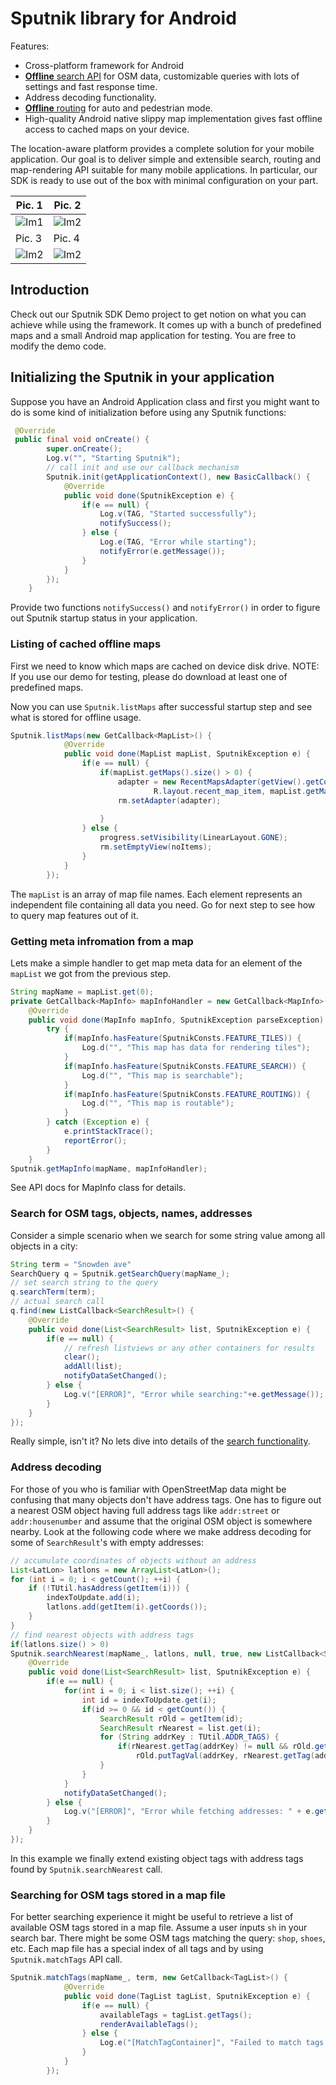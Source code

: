 # Sputnik library for Android

Features:
* Cross-platform framework for Android
* [**Offline** search API](https://github.com/urban-labs/sputnik-sdk-android-demo/wiki/Search-guide) for OSM data, customizable queries with lots of settings and fast response time.
* Address decoding functionality.
* [**Offline** routing](https://github.com/urban-labs/sputnik-sdk-android-demo/wiki/Routing-guide) for auto and pedestrian mode. 
* High-quality Android native slippy map implementation gives fast offline access to cached maps on your device.

The location-aware platform provides a complete solution for your mobile application. Our goal is to deliver simple and extensible search, routing and map-rendering API suitable for many mobile applications. In particular, our SDK is ready to use out of the box with minimal configuration on your part.

Pic. 1 | Pic. 2
------------ | -------------
![Im1](https://raw.githubusercontent.com/urban-labs/sputnik-sdk-android-demo/master/images/device-2015-03-09-130106.png) | ![Im2](https://raw.githubusercontent.com/urban-labs/sputnik-sdk-android-demo/master/images//device-2015-03-09-130138.png) |
Pic. 3 | Pic. 4
![Im2](https://raw.githubusercontent.com/urban-labs/sputnik-sdk-android-demo/master/images//device-2015-03-09-130206.png) | ![Im2](https://raw.githubusercontent.com/urban-labs/sputnik-sdk-android-demo/master/images//device-2015-03-09-130251.png)


## Introduction
Check out our Sputnik SDK Demo project to get notion on what you can achieve while using the framework. It comes up with a bunch of predefined maps and a small Android map application for testing. You are free to modify the demo code.

## Initializing the Sputnik in your application
Suppose you have an Android Application class and first you might want to do is some kind of initialization before using any Sputnik functions:
```java
 @Override
 public final void onCreate() {
        super.onCreate(); 
        Log.v("", "Starting Sputnik");
        // call init and use our callback mechanism
        Sputnik.init(getApplicationContext(), new BasicCallback() {
            @Override
            public void done(SputnikException e) {
                if(e == null) {
                    Log.v(TAG, "Started successfully");
                    notifySuccess();
                } else {
                    Log.e(TAG, "Error while starting");
                    notifyError(e.getMessage());
                }
            }
        });
    }
```
Provide two functions `notifySuccess()` and `notifyError()` in order to figure out Sputnik startup status in your application.

### Listing of cached offline maps
First we need to know which maps are cached on device disk drive.
NOTE: If you use our demo for testing, please do download at least one of predefined maps.

Now you can use ```Sputnik.listMaps``` after successful startup step and see what is stored for offline usage.

```java
Sputnik.listMaps(new GetCallback<MapList>() {
            @Override
            public void done(MapList mapList, SputnikException e) {
                if(e == null) {
                    if(mapList.getMaps().size() > 0) {
                        adapter = new RecentMapsAdapter(getView().getContext(),
                                R.layout.recent_map_item, mapList.getMaps());
                        rm.setAdapter(adapter);
                        
                    } 
                } else {
                    progress.setVisibility(LinearLayout.GONE);
                    rm.setEmptyView(noItems);
                }
            }
        });
```
The `mapList` is an array of map file names. Each element represents an independent file containing all data you need. Go for next step to see how to query map features out of it.


### Getting meta infromation from a map
Lets make a simple handler to get map meta data for an element of the `mapList` we got from the previous step.
```java
String mapName = mapList.get(0);
private GetCallback<MapInfo> mapInfoHandler = new GetCallback<MapInfo>() {
    @Override
    public void done(MapInfo mapInfo, SputnikException parseException) {
        try {
            if(mapInfo.hasFeature(SputnikConsts.FEATURE_TILES)) {
                Log.d("", "This map has data for rendering tiles");
            } 
            if(mapInfo.hasFeature(SputnikConsts.FEATURE_SEARCH)) {
                Log.d("", "This map is searchable");
            } 
            if(mapInfo.hasFeature(SputnikConsts.FEATURE_ROUTING)) {
                Log.d("", "This map is routable");
            }
        } catch (Exception e) {
            e.printStackTrace();
            reportError();
        }
    }
Sputnik.getMapInfo(mapName, mapInfoHandler);
```
See API docs for MapInfo class for details.

### Search for OSM tags, objects, names, addresses

Consider a simple scenario when we search for some string value among all objects in a city:
```java
String term = "Snowden ave"
SearchQuery q = Sputnik.getSearchQuery(mapName_);
// set search string to the query
q.searchTerm(term);
// actual search call
q.find(new ListCallback<SearchResult>() {
    @Override
    public void done(List<SearchResult> list, SputnikException e) {
        if(e == null) {
            // refresh listviews or any other containers for results
            clear();
            addAll(list);
            notifyDataSetChanged();
        } else {
            Log.v("[ERROR]", "Error while searching:"+e.getMessage());
        }
    }
});
```
Really simple, isn't it? No lets dive into details of the [search functionality](https://github.com/urban-labs/sputnik-sdk-android-demo/wiki/Search-guide).


### Address decoding
For those of you who is familiar with OpenStreetMap data might be confusing that many objects don't have address tags. One has to figure out a nearest OSM object having full address tags like ```addr:street``` or ```addr:housenumber``` and assume that the original OSM object is somewhere nearby. Look at the following code where we make address decoding for some of ```SearchResult```'s with empty addresses:
```java
// accumulate coordinates of objects without an address
List<LatLon> latlons = new ArrayList<LatLon>();
for (int i = 0; i < getCount(); ++i) {
    if (!TUtil.hasAddress(getItem(i))) {
        indexToUpdate.add(i);
        latlons.add(getItem(i).getCoords());
    }
}
// find nearest objects with address tags
if(latlons.size() > 0)
Sputnik.searchNearest(mapName_, latlons, null, true, new ListCallback<SearchResult>() {
    @Override
    public void done(List<SearchResult> list, SputnikException e) {
        if(e == null) {
            for(int i = 0; i < list.size(); ++i) {
                int id = indexToUpdate.get(i);
                if(id >= 0 && id < getCount()) {
                    SearchResult rOld = getItem(id);
                    SearchResult rNearest = list.get(i);
                    for (String addrKey : TUtil.ADDR_TAGS) {
                        if(rNearest.getTag(addrKey) != null && rOld.getTag(addrKey) == null)
                            rOld.putTagVal(addrKey, rNearest.getTag(addrKey));
                    }
                }
            }
            notifyDataSetChanged();
        } else {
            Log.v("[ERROR]", "Error while fetching addresses: " + e.getMessage());
        }
    }
});
```
In this example we finally extend existing object tags with address tags found by ```Sputnik.searchNearest``` call.

### Searching for OSM tags stored in a map file
For better searching experience it might be useful to retrieve a list of available OSM tags stored in a map file. Assume a user inputs ```sh``` in your search bar. There might be some OSM tags matching the query: ```shop```, ```shoes```, etc. Each map file has a special index of all tags and by using ```Sputnik.matchTags``` API call.

```java
Sputnik.matchTags(mapName_, term, new GetCallback<TagList>() {
            @Override
            public void done(TagList tagList, SputnikException e) {
                if(e == null) {
                    availableTags = tagList.getTags();
                    renderAvailableTags();
                } else {
                    Log.e("[MatchTagContainer]", "Failed to match tags: " + e.getMessage());
                }
            }
        });

```

